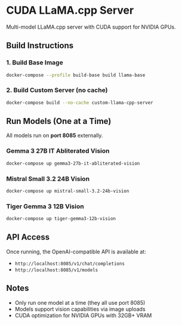 # CUDA LLaMA.cpp Server

Multi-model LLaMA.cpp server with CUDA support for NVIDIA GPUs.

## Build Instructions

### 1. Build Base Image
```bash
docker-compose --profile build-base build llama-base
```

### 2. Build Custom Server (no cache)
```bash
docker-compose build --no-cache custom-llama-cpp-server
```

## Run Models (One at a Time)

All models run on **port 8085** externally.

### Gemma 3 27B IT Abliterated Vision
```bash
docker-compose up gemma3-27b-it-abliterated-vision
```

### Mistral Small 3.2 24B Vision
```bash
docker-compose up mistral-small-3.2-24b-vision
```

### Tiger Gemma 3 12B Vision
```bash
docker-compose up tiger-gemma3-12b-vision
```

## API Access

Once running, the OpenAI-compatible API is available at:
- `http://localhost:8085/v1/chat/completions`
- `http://localhost:8085/v1/models`

## Notes

- Only run one model at a time (they all use port 8085)
- Models support vision capabilities via image uploads
- CUDA optimization for NVIDIA GPUs with 32GB+ VRAM
